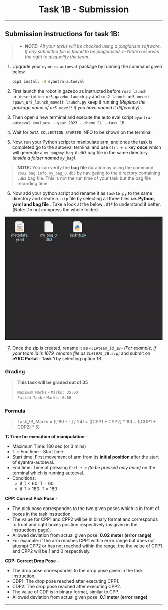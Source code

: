 <style>
.back{
	position: fixed;
	width: 250px;
	height: 250px;
	top: 50%;
	left: 50%;
    margin-top: auto; 
    margin-left: auto; 
	opacity: 0.15;
    z-index: -1;
	}
</style>
<!-- <img src="http://mooc.e-yantra.org/img/EyantraLogoMini.png" class="back"> -->

<center>
    <h1>Task 1B - Submission</h1>
</center>

---

## Submission instructions for task 1B:

> * ***NOTE:** All your tasks will be checked using a plagiarism software. If any submitted file is found to be plagiarised, e-Yantra reserves the right to disqualify the team.*

1. Upgrade your `eyantra-autoeval` package by running the command given below

    ```sh
    pip3 install -U eyantra-autoeval
    ```

2. First launch the robot in gazebo as instructed before `ros2 launch ur_description ur5_gazebo_launch.py` and `ros2 launch ur5_moveit spawn_ur5_launch_moveit.launch.py` keep it running *(Replace the package name of `ur5_moveit` if you have named it differently)* .

3. Then open a new terminal and execute the auto eval script `eyantra-autoeval evaluate --year 2023 --theme CL --task 1B`.

4. Wait for `DATA COLLECTION STARTED` INFO to be shown on the terminal.

5. Now, run your Python script to manipulate arm, and once the task is completed go to the autoeval terminal and use `Ctrl + c` key **once** which will generate a `my_bag/my_bag_0.db3` bag file in the same directory *(inside a folder named `my_bag`)*.

> **NOTE:**  You can verify the **bag file** duration by using the command `ros2 bag info my_bag_0.db3` by navigating to the directory containing `.db3` bag file. This is not the run time of your task but the bag file recording time.

6. Now add your python script and rename it as `task1b.py` to the same directory and create a `.zip` file by selecting all three files **i.e. Python, yaml and bag file** . Take a look at the below `.GIF` to understand it better. (Note: Do not compress the whole folder)

![](1b_submission.gif)

7. Once the zip is created, rename it as `<CL#team_id_1B>` *(For example, if your team id is 1679, rename file as `CL#1679_1B.zip`)* and submit on **eYRC Portal - Task 1** by selecting option 1B.

### Grading 

> **This task will be graded out of 35**
>  
>   `Maximum Marks` - `Marks: 35.00` <br>
>   `Failed Task` - `Marks: 0.00`

### Formula

> Task_1B_Marks = ([180 - T] / 24) + ([CPP1 + CPP2] * 10) + ([CDP1 + CDP2] * 5) 

**T: Time for execution of manipulation** - 
- Maximum Time: 180 sec (or 3 mins)
- T = End time - Start time
- Start time: First movement of arm from its **initial position** after the start of eyantra-autoeval.
- End time: Time of pressing `Ctrl + c` *(to be pressed only once)* on the terminal which is running autoeval.
- Conditions:
    - if T < 60:  T = 60
    - if T > 180: T = 180

**CPP: Correct Pick Pose** - 
- The pick pose correspondes to the two given poses which is in front of boxes in the task instruction.
- The value for CPP1 and CPP2 will be in binary format and corresponds to front and right boxes position respectively (as given in the instructions page).
- Allowed deviation from actual given pose: **0.02 meter (error range)**
- For example: if the arm reaches CPP1 within error range but does not attempt CPP2 or has not reached within the range, the the value of CPP1 and CPP2 will be 1 and 0 respectively.

**CDP: Correct Drop Pose** - 
- The drop pose correspondes to the drop pose given in the task instruction.
- CDP1: The drop pose reached after executing CPP1.
- CDP2: The drop pose reached after executing CPP2.
- The value of CDP is in binary format, similar to CPP.
- Allowed deviation from actual given pose: **0.1 meter (error range)**
---